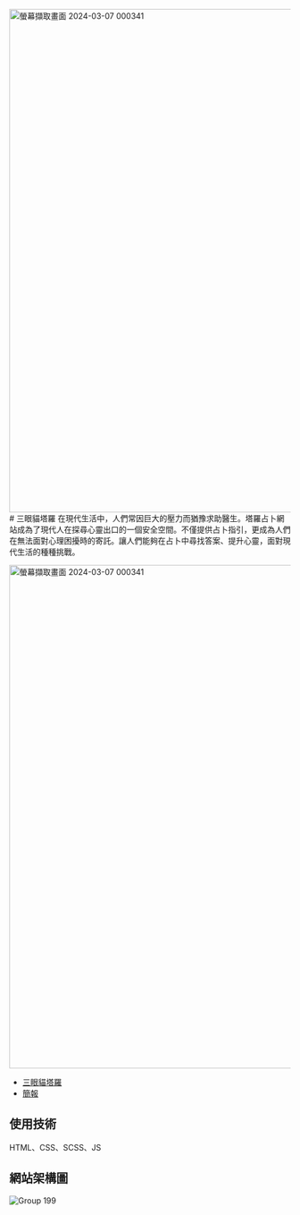 <img width="901" alt="螢幕擷取畫面 2024-03-07 000341" src="https://github.com/fafamia/three_eyed_cat_tarot/assets/152142187/86b8b918-a6a4-4d2b-b134-d83241ff9841"># 三眼貓塔羅
在現代生活中，人們常因巨大的壓力而猶豫求助醫生。塔羅占卜網站成為了現代人在探尋心靈出口的一個安全空間。不僅提供占卜指引，更成為人們在無法面對心理困擾時的寄託。讓人們能夠在占卜中尋找答案、提升心靈，面對現代生活的種種挑戰。

<img width="901" alt="螢幕擷取畫面 2024-03-07 000341" src="https://github.com/fafamia/three_eyed_cat_tarot/assets/152142187/a2608ec2-452f-438b-9e3c-aaf06241ab6b">

* [三眼貓塔羅](https://fafamia.github.io/three_eyed_cat_tarot/)
* [簡報](https://drive.google.com/file/d/1RvSiYfW_OTG0NxkXmhZZBAZRFfIDdU9t/view?usp=drive_link)

## 使用技術
HTML、CSS、SCSS、JS

## 網站架構圖
![Group 199](https://github.com/fafamia/three_eyed_cat_tarot/assets/152142187/150edd06-0b5a-4df7-8b8c-6a66ed40f77e)


